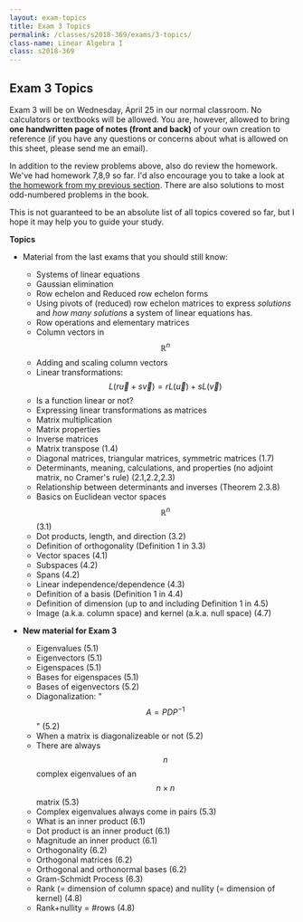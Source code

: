 ```yaml
---
layout: exam-topics
title: Exam 3 Topics
permalink: /classes/s2018-369/exams/3-topics/
class-name: Linear Algebra I
class: s2018-369
---
```


## Exam 3 Topics

Exam 3 will be on Wednesday, April 25 in our normal classroom. No calculators or
textbooks will be allowed. You are, however, allowed to bring **one handwritten
page of notes (front and back)** of your own creation to reference (if you have
any questions or concerns about what is allowed on this sheet, please send me an
email).

In addition to the review problems above, also do review the homework. We've had
homework 7,8,9 so far. I'd also encourage you to take a look at [the homework
from my previous section](/classes/f2017-369/hw/). There are also solutions to
most odd-numbered problems in the book.

This is not guaranteed to be an absolute list of all
topics covered so far, but I hope it may help you to guide your study.

**Topics**

+   Material from the last exams that you should still know:
    +   Systems of linear equations
    +   Gaussian elimination
    +   Row echelon and Reduced row echelon forms
    +   Using pivots of (reduced) row echelon matrices to express *solutions* and
    *how many solutions* a system of linear equations has.
    +   Row operations and elementary matrices
    +   Column vectors in $$\mathbb R^n$$
    +   Adding and scaling column vectors
    +   Linear transformations: $$L(r\vec u + s\vec v) = rL(\vec u) + sL(\vec v)$$
    +   Is a function linear or not?
    +   Expressing linear transformations as matrices
    +   Matrix multiplication
    +   Matrix properties
    +   Inverse matrices
    +   Matrix transpose (1.4)
    +   Diagonal matrices, triangular matrices, symmetric matrices (1.7)
    +   Determinants, meaning, calculations, and properties (no adjoint matrix, no Cramer's rule) (2.1,2.2,2.3)
    +   Relationship between determinants and inverses (Theorem 2.3.8)
    +   Basics on Euclidean vector spaces $$\mathbb R^n$$ (3.1)
    +   Dot products, length, and direction (3.2)
    +   Definition of orthogonality (Definition 1 in 3.3)
    +   Vector spaces (4.1)
    +   Subspaces (4.2)
    +   Spans (4.2)
    +   Linear independence/dependence (4.3)
    +   Definition of a basis (Definition 1 in 4.4)
    +   Definition of dimension (up to and including Definition 1 in 4.5)
    +   Image (a.k.a. column space) and kernel (a.k.a. null space) (4.7)

+   **New material for Exam 3**
    +    Eigenvalues (5.1)
    +    Eigenvectors (5.1)
    +    Eigenspaces (5.1)
    +    Bases for eigenspaces (5.1)
    +    Bases of eigenvectors (5.2)
    +    Diagonalization: "$$A = PDP^{-1}$$" (5.2)
    +    When a matrix is diagonalizeable or not (5.2)
    +    There are always $$n$$ complex eigenvalues of an $$n \times n$$ matrix (5.3)
    +    Complex eigenvalues always come in pairs (5.3)
    +    What is an inner product (6.1)
    +    Dot product is an inner product (6.1)
    +    Magnitude an inner product (6.1)
    +    Orthogonality (6.2)
    +    Orthogonal matrices (6.2)
    +    Orthogonal and orthonormal bases (6.2)
    +    Gram-Schmidt Process (6.3)
    +    Rank (= dimension of column space) and nullity (= dimension of kernel) (4.8)
    +    Rank+nullity = #rows (4.8)
